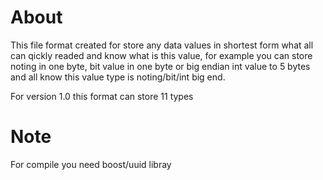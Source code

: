 # About
This file format created for store any data values in shortest form what all can qickly readed and know what is this value, 
for example you can store noting in one byte, bit value in one byte or big endian int value to 5 bytes and all know this value type is noting/bit/int big end.

For version 1.0 this format can store 11 types

# Note
For compile you need boost/uuid libray
